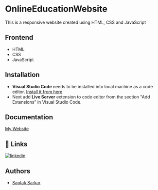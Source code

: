 # OnlineEducationWebsite
This is a responsive website created using HTML, CSS and JavaScript

## Frontend

- HTML
- CSS
- JavaScript

## Installation

- **Visual Studio Code** needs to be installed into local machine as a code editor. [Install it from here](https://code.visualstudio.com/)
- Next add **Live Server** extension to code editor from the section "Add Extensions" in Visual Studio Code.

## Documentation

[My Website](https://github.com/Saptak-2001/OnlineEducationWebsite/raw/master/website%20screen-capture.webm)

## 🔗 Links

[![linkedin](https://img.shields.io/badge/linkedin-0A66C2?style=for-the-badge&logo=linkedin&logoColor=white)](https://www.linkedin.com/in/saptak-sarkar-0548b120a)


## Authors

- [Saptak Sarkar](https://github.com/Saptak-2001)
